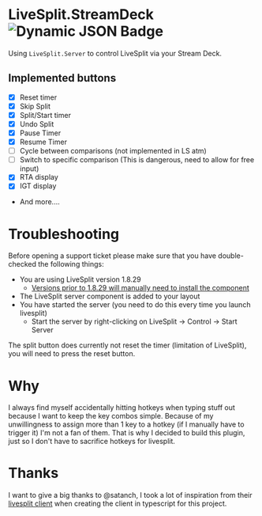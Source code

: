 [LS-server]: https://github.com/LiveSplit/LiveSplit.Server/releases

# LiveSplit.StreamDeck ![Dynamic JSON Badge](https://img.shields.io/badge/dynamic/json?url=https%3A%2F%2Fmp-gateway.elgato.com%2Fproducts%3Fname%3DLiveSplit&query=results%5B0%5D.download_count&logo=elgato&label=downloads)


Using `LiveSplit.Server` to control LiveSplit via your Stream Deck.

## Implemented buttons
- [x] Reset timer
- [x] Skip Split
- [x] Split/Start timer
- [x] Undo Split
- [x] Pause Timer
- [x] Resume Timer
- [ ] Cycle between comparisons (not implemented in LS atm)
- [ ] Switch to specific comparison (This is dangerous, need to allow for free input)
- [x] RTA display
- [X] IGT display
- And more....

# Troubleshooting
Before opening a support ticket please make sure that you have double-checked the following things:
- You are using LiveSplit version 1.8.29
  - [Versions prior to 1.8.29 will manually need to install the component][LS-server]
- The LiveSplit server component is added to your layout
- You have started the server (you need to do this every time you launch livesplit)
  - Start the server by right-clicking on LiveSplit -> Control -> Start Server
 
The split button does currently not reset the timer (limitation of LiveSplit), you will need to press the reset button.

# Why
I always find myself accidentally hitting hotkeys when typing stuff out because I want to keep the key combos simple.
Because of my unwillingness to assign more than 1 key to a hotkey (if I manually have to trigger it) I'm not a fan of them.
That is why I decided to build this plugin, just so I don't have to sacrifice hotkeys for livesplit.

# Thanks
I want to give a big thanks to @satanch, I took a lot of inspiration from their [livesplit client](https://github.com/satanch/node-livesplit-client) when creating the client in typescript for this project.